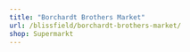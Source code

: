```yaml
---
title: "Borchardt Brothers Market"
url: /blissfield/borchardt-brothers-market/
shop: Supermarkt
---
```

